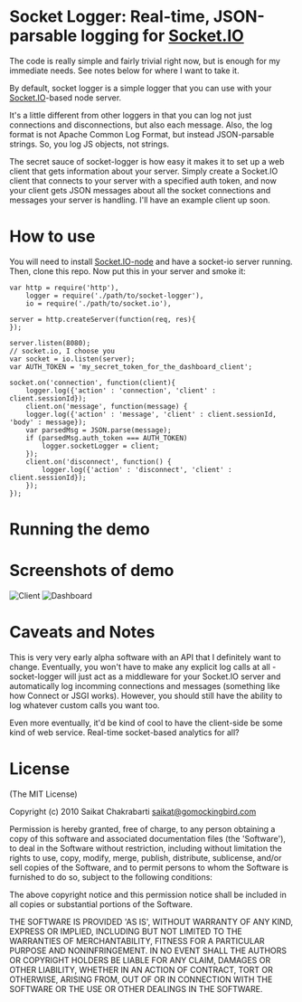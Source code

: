 Socket Logger: Real-time, JSON-parsable logging for [Socket.IO](http://github.com/learnboost/socket.io-node)
===============================================================

The code is really simple and fairly trivial right now, but is enough for my immediate needs.  See notes below for where I want to take it.

By default, socket logger is a simple logger that you can use with your [Socket.IO](http://github.com/learnboost/socket.io-node)-based node server.  

It's a little different from other loggers in that you can log not just connections and disconnections, but also each message.  Also, the log format is not Apache Common Log Format, but instead JSON-parsable strings.  So, you log JS objects, not strings.

The secret sauce of socket-logger is how easy it makes it to set up a web client that gets information about your server.  Simply create a Socket.IO client that connects to your server with a specified auth token, and now your client gets JSON messages about all the socket connections and messages your server is handling.  I'll have an example client up soon.

How to use
============

You will need to install [Socket.IO-node](http://github.com/learnboost/socket.io-node) and have a socket-io server running.  Then, clone this repo.  Now put this in your server and smoke it:

    var http = require('http'), 
        logger = require('./path/to/socket-logger'),
    	io = require('./path/to/socket.io'),

	server = http.createServer(function(req, res){
	});

    server.listen(8080);
	// socket.io, I choose you
    var socket = io.listen(server);
    var AUTH_TOKEN = 'my_secret_token_for_the_dashboard_client';

    socket.on('connection', function(client){
        logger.log({'action' : 'connection', 'client' : client.sessionId});
        client.on('message', function(message) { 
	    logger.log({'action' : 'message', 'client' : client.sessionId, 'body' : message});
	    var parsedMsg = JSON.parse(message);
	    if (parsedMsg.auth_token === AUTH_TOKEN)
	        logger.socketLogger = client;
        });
        client.on('disconnect', function() {
            logger.log({'action' : 'disconnect', 'client' : client.sessionId});
        });
    });

Running the demo
================



Screenshots of demo
===================

![Client](http://imgur.com/S3Wke.png)
![Dashboard](http://imgur.com/PJy3x.png)

Caveats and Notes
=================

This is very very early alpha software with an API that I definitely want to change.  Eventually, you won't have to make any explicit log calls at all - socket-logger will just act as a middleware for your Socket.IO server and automatically log incomming connections and messages (something like how Connect or JSGI works).  However, you should still have the ability to log whatever custom calls you want too.

Even more eventually, it'd be kind of cool to have the client-side be some kind of web service.  Real-time socket-based analytics for all?
    
License
=======
(The MIT License)

Copyright (c) 2010 Saikat Chakrabarti <saikat@gomockingbird.com>

Permission is hereby granted, free of charge, to any person obtaining a copy of this software and associated documentation files (the 'Software'), to deal in the Software without restriction, including without limitation the rights to use, copy, modify, merge, publish, distribute, sublicense, and/or sell copies of the Software, and to permit persons to whom the Software is furnished to do so, subject to the following conditions:

The above copyright notice and this permission notice shall be included in all copies or substantial portions of the Software.

THE SOFTWARE IS PROVIDED 'AS IS', WITHOUT WARRANTY OF ANY KIND, EXPRESS OR IMPLIED, INCLUDING BUT NOT LIMITED TO THE WARRANTIES OF MERCHANTABILITY, FITNESS FOR A PARTICULAR PURPOSE AND NONINFRINGEMENT. IN NO EVENT SHALL THE AUTHORS OR COPYRIGHT HOLDERS BE LIABLE FOR ANY CLAIM, DAMAGES OR OTHER LIABILITY, WHETHER IN AN ACTION OF CONTRACT, TORT OR OTHERWISE, ARISING FROM, OUT OF OR IN CONNECTION WITH THE SOFTWARE OR THE USE OR OTHER DEALINGS IN THE SOFTWARE.
